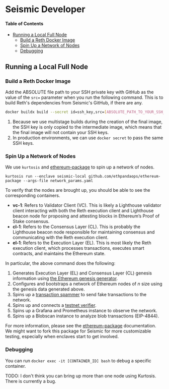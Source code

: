 # Seismic Developer

#### Table of Contents

 - [Running a Local Full Node](#running-a-local-full-node)
   - [Build a Reth Docker Image](#build-a-reth-docker-image)
   - [Spin Up a Network of Nodes](#spin-up-a-network-of-nodes)
   - [Debugging](#debugging)

## Running a Local Full Node

### Build a Reth Docker Image

Add the ABSOLUTE file path to your SSH private key with GitHub as the value of the `src=` parameter when you run the following command. This is to build Reth's dependencies from Seismic's GitHub, if there are any.

```bash
docker buildx build --secret id=ssh_key,src=[ABSOLUTE_PATH_TO_YOUR_SSH_PK] -t seismic-reth:local .
```

1. Because we use multistage builds during the creation of the final image, the SSH key is only copied to the intermediate image, which means that the final image will not contain your SSH keys.
2. In production environments, we can use `docker secret` to pass the same SSH keys.

### Spin Up a Network of Nodes

We use `kurtosis` and [ethereum-package](https://github.com/ethpandaops/ethereum-package) to spin up a network of nodes.

```
kurtosis run --enclave seismic-local github.com/ethpandaops/ethereum-package --args-file network_params.yaml
```

To verify that the nodes are brought up, you should be able to see the corresponding containers.

* **vc-1**: Refers to Validator Client (VC). This is likely a Lighthouse validator client interacting with both the Reth execution client and Lighthouse beacon node for proposing and attesting blocks in Ethereum’s Proof of Stake consensus.
* **cl-1**: Refers to the Consensus Layer (CL). This is probably the Lighthouse beacon node responsible for maintaining consensus and communicating with the Reth execution client.
* **el-1**: Refers to the Execution Layer (EL). This is most likely the Reth execution client, which processes transactions, executes smart contracts, and maintains the Ethereum state.

In particular, the above command does the following:

1. Generates Execution Layer (EL) and Consensus Layer (CL) genesis information using [the Ethereum genesis generator](https://github.com/ethpandaops/ethereum-genesis-generator).
2. Configures and bootstraps a network of Ethereum nodes of *n* size using the genesis data generated above.
3. Spins up a [transaction spammer](https://github.com/MariusVanDerWijden/tx-fuzz) to send fake transactions to the network.
4. Spins up and connects a [testnet verifier](https://github.com/ethereum/merge-testnet-verifier).
5. Spins up a Grafana and Prometheus instance to observe the network.
6. Spins up a Blobscan instance to analyze blob transactions (EIP-4844).

For more information, please see the [ethereum-package](https://github.com/ethpandaops/ethereum-package) documentation. We might want to fork this package for Seismic for more customizable testing, especially when enclaves start to get involved.

### Debugging

You can run `docker exec -it [CONTAINER_ID] bash` to debug a specific container.

TODO: I don't think you can bring up more than one node using Kurtosis. There is currently a bug.